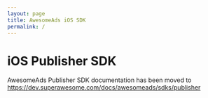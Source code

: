```yaml
---
layout: page
title: AwesomeAds iOS SDK
permalink: /
---
```


# iOS Publisher SDK

AwesomeAds Publisher SDK documentation has been moved to https://dev.superawesome.com/docs/awesomeads/sdks/publisher

